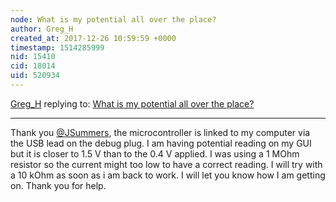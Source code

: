 ```yaml
---
node: What is my potential all over the place?
author: Greg_H
created_at: 2017-12-26 10:59:59 +0000
timestamp: 1514285999
nid: 15410
cid: 18014
uid: 520934
---
```




[Greg_H](../profile/Greg_H) replying to: [What is my potential all over the place?](../notes/Greg_H/12-21-2017/what-is-my-potential-all-over-the-place)

----
Thank you [@JSummers](/profile/JSummers), the microcontroller is linked to my computer via the USB lead on the debug plug. I am having potential reading on my GUI but it is closer to 1.5 V than to the 0.4 V applied. I was using a 1 MOhm resistor so the current might too low to have a correct reading. I will try with a 10 kOhm as soon as i am back to work. I will let you know how I am getting on. Thank you for help.  
